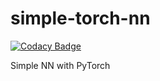 # simple-torch-nn

[![Codacy Badge](https://api.codacy.com/project/badge/Grade/569cb0e9362a4af780260a67c551e1c5)](https://app.codacy.com/app/thiau/simple-torch-nn?utm_source=github.com&utm_medium=referral&utm_content=thiau/simple-torch-nn&utm_campaign=Badge_Grade_Settings)

Simple NN with PyTorch
